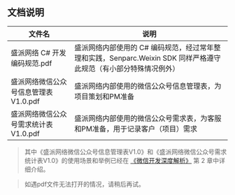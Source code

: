 ## 文档说明

|文件名     | 说明
|----------|-------------
|盛派网络 C# 开发编码规范.pdf  | 盛派网络内部使用的 C# 编码规范，经过常年整理和实践，Senparc.Weixin SDK 同样严格遵守此规范（有小部分特殊情况例外）
|盛派网络微信公众号信息管理表V1.0.pdf | 盛派网络内部使用的微信公众号信息管理表，为项目策划和PM准备
|盛派网络微信公众号需求统计表V1.0.pdf | 盛派网络内部使用的微信公众号需求表，为客服和PM准备，用于记录客户（项目）需求

> 其中《盛派网络微信公众号信息管理表V1.0》和《盛派网络微信公众号需求统计表V1.0》的使用场景和举例已经在 
[《微信开发深度解析》](https://book.weixin.senparc.com/book/link?code=github-authorityfile) 第 2 章中详细介绍。

> 如遇pdf文件无法打开的情况，请稍后再试。
